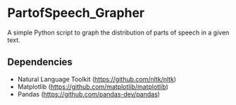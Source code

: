 # PartofSpeech_Grapher
A simple Python script to graph the distribution of parts of speech in a given text.

## Dependencies
* Natural Language Toolkit (https://github.com/nltk/nltk)
* Matplotlib (https://github.com/matplotlib/matplotlib)
* Pandas (https://github.com/pandas-dev/pandas)
